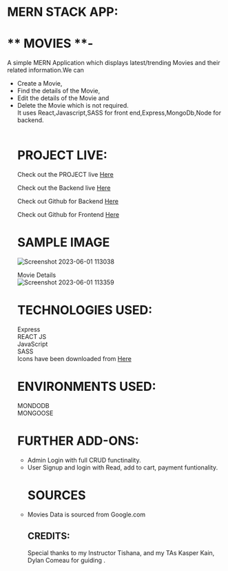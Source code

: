 # **MERN STACK APP:** 
# ** MOVIES **-
A simple MERN Application which  displays latest/trending Movies and their related information.We can 
<ul><li>Create a Movie,<br>
<li>Find the details of the Movie,<br>
<li>Edit the details of the Movie and<br>
<li> Delete the Movie which is not required.<br>
It uses React,Javascript,SASS for front end,Express,MongoDb,Node for backend.
<br><br>

# **PROJECT LIVE:**
 Check out the PROJECT live [Here](https://moviefrontend-jsdv.onrender.com/)

 Check out the Backend live [Here](https://movies-9cxp.onrender.com/movies)
 
 Check out Github for Backend [Here](https://github.com/Skorikana/MoviesBackend.git)

 Check out Github for Frontend [Here](https://github.com/Skorikana/MoviesFrontend.git)

 # **SAMPLE IMAGE**
![Screenshot 2023-06-01 113038](https://github.com/Skorikana/MoviesFrontend/assets/126014468/c1f960db-b430-4938-98ba-df9c048b5727)

 Movie Details<br>
![Screenshot 2023-06-01 113359](https://github.com/Skorikana/MoviesFrontend/assets/126014468/39ce107b-b4d3-45c1-b15f-70a402fc435d)


# **TECHNOLOGIES USED:**

Express<br>REACT JS<br>JavaScript <br>SASS
<br>
Icons have been downloaded from [Here](https://mui.com/material-ui/)
<br>

# **ENVIRONMENTS USED:**
 MONDODB<br>
 MONGOOSE<br>


# **FURTHER ADD-ONS:**
<ul>
<li>Admin Login with full CRUD functinality.
<li>User Signup and login with Read, add to cart, payment funtionality.
<br>

# **SOURCES**
<li>Movies Data is sourced from Google.com


## **CREDITS:**
Special thanks to my Instructor Tishana, and my TAs Kasper Kain, Dylan Comeau  for guiding .